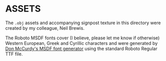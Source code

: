 ASSETS
======

The `.obj` assets and accompanying signpost texture in this directory were created by my colleague, Neil Brewis.

The Roboto MSDF fonts cover (I believe, please let me know if otherwise) Western European, Greek and Cyrillic characters and were generated by [Don McCurdy's MSDF font generator](https://msdf-bmfont.donmccurdy.com) using the standard Roboto Regular TTF file.

